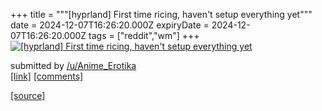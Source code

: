 +++
title = """[hyprland] First time ricing, haven't setup everything yet"""
date = 2024-12-07T16:26:20.000Z
expiryDate = 2024-12-07T16:26:20.000Z
tags = ["reddit","wm"]
+++
[![[hyprland] First time ricing, haven't setup everything yet](https://preview.redd.it/4f9p60eddg5e1.png?width=640&crop=smart&auto=webp&s=030e8a1fe9afa85c9fdbcae216978c43c5e2f8a6 "[hyprland] First time ricing, haven't setup everything yet")](https://www.reddit.com/r/unixporn/comments/1h8w2ha/hyprland_first_time_ricing_havent_setup/)

submitted by [/u/Anime\_Erotika](https://www.reddit.com/user/Anime_Erotika)  
[\[link\]](https://i.redd.it/4f9p60eddg5e1.png) [\[comments\]](https://www.reddit.com/r/unixporn/comments/1h8w2ha/hyprland_first_time_ricing_havent_setup/)

[[source]](https://www.reddit.com/r/unixporn/comments/1h8w2ha/hyprland_first_time_ricing_havent_setup/)
